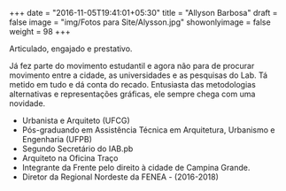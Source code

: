+++
date = "2016-11-05T19:41:01+05:30"
title = "Allyson Barbosa"
draft = false
image = "img/Fotos para Site/Alysson.jpg"
showonlyimage = false
weight = 98
+++

Articulado, engajado e prestativo.
<!--more-->

Já fez parte do movimento estudantil e agora não para de procurar movimento entre a cidade, as universidades e as pesquisas do Lab. Tá metido em tudo e dá conta do recado. Entusiasta das metodologias alternativas e representações gráficas, ele sempre chega com uma novidade.


* Urbanista e Arquiteto (UFCG)
* Pós-graduando em Assistência Técnica em Arquitetura, Urbanismo e Engenharia (UFPB)
* Segundo Secretário do IAB.pb
* Arquiteto na Oficina Traço
* Integrante da Frente pelo direito à cidade de Campina Grande.
* Diretor da Regional Nordeste da FENEA - (2016-2018)
